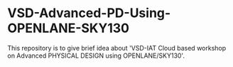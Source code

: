 # VSD-Advanced-PD-Using-OPENLANE-SKY130
This repository is to give brief idea about 'VSD-IAT Cloud based workshop on Advanced PHYSICAL DESIGN using OPENLANE/SKY130'. 
